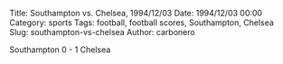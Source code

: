 Title: Southampton vs. Chelsea, 1994/12/03
Date: 1994/12/03 00:00
Category: sports
Tags: football, football scores, Southampton, Chelsea
Slug: southampton-vs-chelsea
Author: carbonero


Southampton 0 - 1 Chelsea
